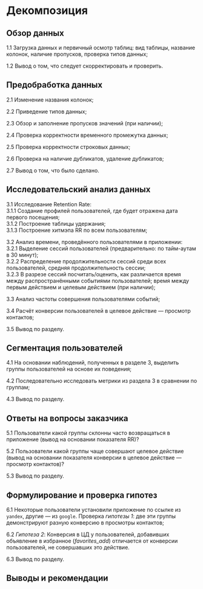 # Декомпозиция


## Обзор данных

1.1 Загрузка данных и первичный осмотр таблиц: вид таблицы, название колонок, наличие пропусков, проверка типов данных;

1.2 Вывод о том, что следует скорректировать и проверить.

## Предобработка данных 

2.1 Изменение названия колонок;

2.2 Приведение типов данных;

2.3 Обзор и заполнение пропусков значений (при наличии);

2.4 Проверка корректности временного промежутка данных;

2.5 Проверка корректности строковых данных;

2.6 Проверка на наличие дубликатов, удаление дубликатов;

2.7 Вывод о том, что было сделано.

## Исследовательский анализ данных

3.1 Исследование Retention Rate:  
	3.1.1 Создание профилей пользователей, где будет отражена дата первого посещения;  
	3.1.2 Построение таблицы удержания;  
 	3.1.3 Построение хитмэпа RR по всем пользователям;  

3.2 Анализ времени, проведённого пользователями в приложении:  
	3.2.1 Выделение сессий пользователей (предварительно: по тайм-аутам в 30 минут);  
	3.2.2 Распределение продолжительности сессий среди всех пользователей, средняя продолжительность сессии;  
	3.2.3 В разрезе сессий посчитать/оценить, как различается время между распространёнными событиями пользователей; время между первым действием и целевым действием (при наличии);

3.3 Анализ частоты совершения пользователями событий;

3.4 Расчёт конверсии пользователей в целевое действие — просмотр контактов;

3.5 Вывод по разделу.

## Сегментация пользователей

4.1 На основании наблюдений, полученных в разделе 3, выделить группы пользователей на основе их поведения;

4.2 Последовательно исследовать метрики из раздела 3 в сравнении по группам;

4.3 Вывод по разделу.

## Ответы на вопросы заказчика

5.1 Пользователи какой группы склонны часто возвращаться в приложение (вывод на основании показателя RR)?

5.2 Пользователи какой группы чаще совершают целевое действие (вывод на основании показателя конверсии в целевое действие — просмотр контактов)?

5.3 Вывод по разделу.


## Формулирование и проверка гипотез

6.1 Некоторые пользователи установили приложение по ссылке из `yandex`, другие — из `google`. Проверка *гипотезы 1*: две эти группы демонстрируют разную конверсию в просмотры контактов;

6.2 *Гипотеза 2*: Конверсия в ЦД у пользователей, добавивших объявление в избранное (*favorites_add*) отличается от конверсии пользователей, не совершавших это действие.

6.3 Вывод по разделу.

## Выводы и рекомендации

